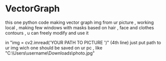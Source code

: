 # VectorGraph
this one python code making vector graph img from ur picture , working local , making few windows with masks based on hair , face and clothes contours , u can freely modify and use it 


in "img = cv2.imread('YOUR PATH TO PICTURE ')" (4th line) just put path to ur img wich one should be saved on ur pc , like "C:\Users\username\Downloads\photo.jpg"
